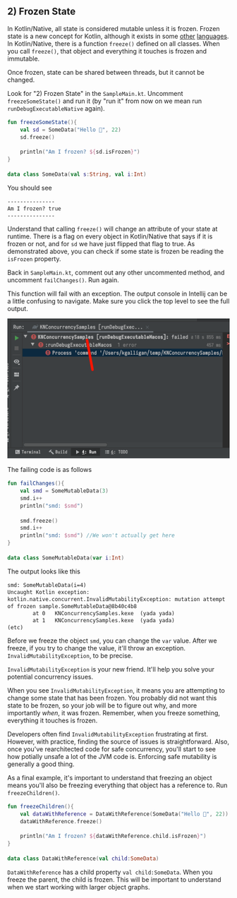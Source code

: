 ## 2) Frozen State

In Kotlin/Native, all state is considered mutable unless it is frozen. Frozen state is a new concept for Kotlin, although it exists in some [other](https://developer.mozilla.org/en-US/docs/Web/JavaScript/Reference/Global_Objects/Object/freeze) [languages](https://apidock.com/ruby/Object/freeze). In Kotlin/Native, there is a function `freeze()` defined on all classes. When you call `freeze()`, that object and everything it touches is frozen and immutable.

Once frozen, state can be shared between threads, but it cannot be changed.

Look for "2) Frozen State" in the `SampleMain.kt`. Uncomment `freezeSomeState()` and run it (by "run it" from now on we mean run `runDebugExecutableNative` again).

```kotlin
fun freezeSomeState(){
    val sd = SomeData("Hello 🐶", 22)
    sd.freeze()

    println("Am I frozen? ${sd.isFrozen}")
}

data class SomeData(val s:String, val i:Int)
```

You should see

```
---------------
Am I frozen? true
---------------
```

Understand that calling `freeze()` will change an attribute of your state at runtime. There is a flag on every object in Kotlin/Native that says if it is frozen or not, and for `sd` we have just flipped that flag to true. As demonstrated above, you can check if some state is frozen be reading the `isFrozen` property.

Back in `SampleMain.kt`, comment out any other uncommented method, and uncomment `failChanges()`. Run again.

This function will fail with an exception. The output console in Intellij can be a little confusing to navigate. Make sure you click the top level to see the full output.

![Intellij fail log](assets/failpic.png)

The failing code is as follows

```kotlin
fun failChanges(){
    val smd = SomeMutableData(3)
    smd.i++
    println("smd: $smd")

    smd.freeze()
    smd.i++
    println("smd: $smd") //We won't actually get here
}

data class SomeMutableData(var i:Int)
```

The output looks like this

```
smd: SomeMutableData(i=4)
Uncaught Kotlin exception: kotlin.native.concurrent.InvalidMutabilityException: mutation attempt of frozen sample.SomeMutableData@8b40c4b8
        at 0   KNConcurrencySamples.kexe  (yada yada)
        at 1   KNConcurrencySamples.kexe  (yada yada)
(etc)
```

Before we freeze the object `smd`, you can change the `var` value. After we freeze, if you try to change the value, it'll throw an exception. `InvalidMutabilityException`, to be precise.

`InvalidMutabilityException` is your new friend. It'll help you solve your potential concurrency issues.

When you see `InvalidMutabilityException`, it means you are attempting to change some state that has been frozen. You probably did not want this state to be frozen, so your job will be to figure out why, and more importantly *when*, it was frozen. Remember, when you freeze something, everything it touches is frozen.

Developers often find `InvalidMutabilityException` frustrating at first. However, with practice, finding the source of issues is straightforward. Also, once you've rearchitected code for safe concurrency, you'll start to see how potially unsafe a lot of the JVM code is. Enforcing safe mutability is generally a good thing.

As a final example, it's important to understand that freezing an object means you'll also be freezing everything that object has a reference to. Run `freezeChildren()`. 

```kotlin
fun freezeChildren(){
    val dataWithReference = DataWithReference(SomeData("Hello 🐶", 22))
    dataWithReference.freeze()

    println("Am I frozen? ${dataWithReference.child.isFrozen}")
}

data class DataWithReference(val child:SomeData)
```

`DataWithReference` has a child property `val child:SomeData`. When you freeze the parent, the child is frozen. This will be important to understand when we start working with larger object graphs.
